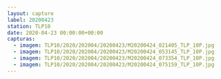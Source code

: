 ```yaml
---
layout: capture
label: 20200423
station: TLP10
date: 2020-04-23 00:00:00+00:00
capturas:
  - imagem: TLP10/2020/202004/20200423/M20200424_021405_TLP_10P.jpg
  - imagem: TLP10/2020/202004/20200423/M20200424_053145_TLP_10P.jpg
  - imagem: TLP10/2020/202004/20200423/M20200424_073354_TLP_10P.jpg
  - imagem: TLP10/2020/202004/20200423/M20200424_075159_TLP_10P.jpg
---
```

